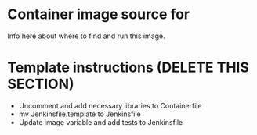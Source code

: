 # Container image source for <course>
Info here about where to find and run this image.

# Template instructions (**DELETE THIS SECTION**)

* Uncomment and add necessary libraries to Containerfile
* mv Jenkinsfile.template to Jenkinsfile
* Update image variable and add tests to Jenkinsfile

